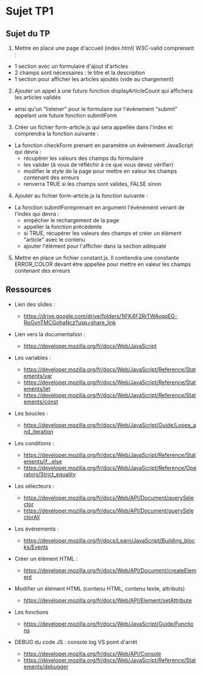 # Sujet TP1

## Sujet du TP

1) Mettre en place une page d'accueil (index.html) W3C-valid comprenant :

- 1 section avec un formulaire d'ajout d'articles
- 2 champs sont nécessaires : le titre et la description
- 1 section pour afficher les articles ajoutés (vide au chargement)

2) Ajouter un appel à une future fonction displayArticleCount qui affichera les articles validés

- ainsi qu'un  "listener" pour le formulaire sur l'évènement "submit" appelant une  future fonction submitForm

3) Créer un fichier form-article.js qui sera appellée dans l'index et comprendra la fonction suivante :

- La fonction checkForm prenant en paramètre un évènement JavaScript qui devra :
  - récupérer les valeurs des champs du formulaire
  - les valider (à vous de réfléchir à ce que vous devez vérifier)
  - modifier le style de la page pour mettre en valeur les champs contenant des erreurs
  - renverra TRUE si les champs sont valides, FALSE sinon

4) Ajouter au fichier form-article.js la fonction suivante :

- La fonction submitFormprenant en argument l'évènement venant de l'index qui devra :
  - empêcher le rechargement de la page
  - appeller la fonction précédente
  - si TRUE, récupérer les valeurs des champs et créer un élément "article" avec le contenu
  - ajouter l'élément pour l'afficher dans la section adéquate

5) Mettre en place un fichier constant.js. Il contiendra une constante ERROR_COLOR devant être appellée pour mettre en valeur les champs contenant des erreurs

## Ressources

- Lien des slides :
  - https://drive.google.com/drive/folders/1tFK4F2RrTWAvqqEG-RpGvnTMCGohaNcz?usp=share_link

- Lien vers la documentation :
  - https://developer.mozilla.org/fr/docs/Web/JavaScript

- Les variables :
  - https://developer.mozilla.org/fr/docs/Web/JavaScript/Reference/Statements/var
  - https://developer.mozilla.org/fr/docs/Web/JavaScript/Reference/Statements/let
  - https://developer.mozilla.org/fr/docs/Web/JavaScript/Reference/Statements/const

- Les boucles :
  - https://developer.mozilla.org/fr/docs/Web/JavaScript/Guide/Loops_and_iteration
  
- Les conditions :
  - https://developer.mozilla.org/fr/docs/Web/JavaScript/Reference/Statements/if...else
  - https://developer.mozilla.org/fr/docs/Web/JavaScript/Reference/Operators/Strict_equality

- Les sélecteurs :
  - https://developer.mozilla.org/fr/docs/Web/API/Document/querySelector
  - https://developer.mozilla.org/fr/docs/Web/API/Document/querySelectorAll

- Les événements :
  - https://developer.mozilla.org/fr/docs/Learn/JavaScript/Building_blocks/Events

- Créer un élément HTML :
  - https://developer.mozilla.org/fr/docs/Web/API/Document/createElement

- Modifier un élément HTML (contenu HTML, contenu texte, attributs)
  - https://developer.mozilla.org/fr/docs/Web/API/Element/setAttribute

- Les fonctions
  - https://developer.mozilla.org/fr/docs/Web/JavaScript/Guide/Functions

- DEBUG du code JS : console.log VS point d'arrêt
  - https://developer.mozilla.org/fr/docs/Web/API/Console
  - https://developer.mozilla.org/fr/docs/Web/JavaScript/Reference/Statements/debugger
